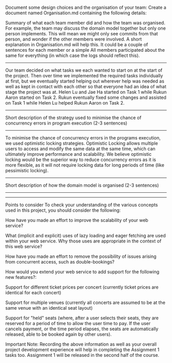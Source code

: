 Document some design choices and the organisation of your team: 
Create a document named Organisation.md containing the following details:

Summary of what each team member did and how the team was organised. For example, the team may discuss the domain model together but only one person implements. This will mean we might only see commits from that person, and wonder if the other members were involved. A short explanation in Organisation.md will help this. It could be a couple of sentences for each member or a simple All members participated about the same for everything (in which case the logs should reflect this).

***
Our team decided on what tasks we each wanted to start on at the start of the project. Then over time we implemented the required tasks individually at first, but we eventually started helping out wherever help was needed as well as kept in contact with each other so that everyone had an idea of what stage the project was at. Helen Lu and Jae Ha started on Task 1 while Rukun Aaron started on Task 2. Rukun eventually fixed some changes and assisted on Task 1 while Helen Lu helped Rukun Aaron on Task 2. 
***

Short description of the strategy used to minimise the chance of concurrency errors in program execution (2-3 sentences)

***
To minimise the chance of concurrency errors in the programs execution, we used optimistic locking strategies. Optimistic Locking allows multiple users to access and modify the same data at the same time, which can ultimately improve performance and scalability. We believe optimistic locking would be the superior way to reduce concurrency errors as it is more flexible, as it will not require locking data for long periods of time (like pessimistic locking).
***

Short description of how the domain model is organised (2-3 sentences)

***

***

Points to consider
To check your understanding of the various concepts used in this project, you should consider the following:

How have you made an effort to improve the scalability of your web service?

What (implicit and explicit) uses of lazy loading and eager fetching are used within your web service. Why those uses are appropriate in the context of this web service?

How have you made an effort to remove the possibility of issues arising from concurrent access, such as double-bookings?

How would you extend your web service to add support for the following new features?:

Support for different ticket prices per concert (currently ticket prices are identical for each concert)

Support for multiple venues (currently all concerts are assumed to be at the same venue with an identical seat layout)

Support for "held" seats (where, after a user selects their seats, they are reserved for a period of time to allow the user time to pay. If the user cancels payment, or the time period elapses, the seats are automatically released, able to be booked again by other users).

Important Note: Recording the above information as well as your overall project development experience will help in completing the Assignment 1 tasks too. Assignment 1 will be released in the second half of the course.